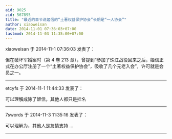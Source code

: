 ```yaml
---
aid: 9025
zid: 567895
title: "最近的章节说姬信的“土著权益保护协会”长期是“一人协会”"
author: xiaoweisan
date: 2014-11-01 07:36:03+07:00
lastmod: 2014-11-03 11:35:00+07:00
---
```


xiaoweisan 于 2014-11-1 07:36:03 发表了：

但在破坏军婚案时（第 4 卷 213 章），曾提到“参加了珠江战役回来之后，姬信正式在办公厅注册了一个“土著权益保护协会”，吸收了几个元老入会”，许可就是会员之一。

---

etcyfs 于 2014-11-1 11:44:33 发表了：

可以理解成除了姬信，其他人都只是挂名

---

7swords 于 2014-11-3 11:35:16 发表了：

可以理解为，其他人是友情支持 ...

---
